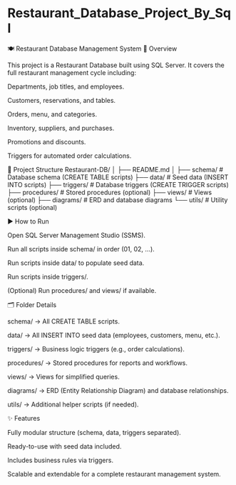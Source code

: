 # Restaurant_Database_Project_By_Sql
🍽️ Restaurant Database Management System
📌 Overview

This project is a Restaurant Database built using SQL Server.
It covers the full restaurant management cycle including:

Departments, job titles, and employees.

Customers, reservations, and tables.

Orders, menu, and categories.

Inventory, suppliers, and purchases.

Promotions and discounts.

Triggers for automated order calculations.

📂 Project Structure
Restaurant-DB/
│
├── README.md
│
├── schema/          # Database schema (CREATE TABLE scripts)
├── data/            # Seed data (INSERT INTO scripts)
├── triggers/        # Database triggers (CREATE TRIGGER scripts)
├── procedures/      # Stored procedures (optional)
├── views/           # Views (optional)
├── diagrams/        # ERD and database diagrams
└── utils/           # Utility scripts (optional)

▶️ How to Run

Open SQL Server Management Studio (SSMS).

Run all scripts inside schema/ in order (01, 02, …).

Run scripts inside data/ to populate seed data.

Run scripts inside triggers/.

(Optional) Run procedures/ and views/ if available.

🗂️ Folder Details

schema/ → All CREATE TABLE scripts.

data/ → All INSERT INTO seed data (employees, customers, menu, etc.).

triggers/ → Business logic triggers (e.g., order calculations).

procedures/ → Stored procedures for reports and workflows.

views/ → Views for simplified queries.

diagrams/ → ERD (Entity Relationship Diagram) and database relationships.

utils/ → Additional helper scripts (if needed).

✨ Features

Fully modular structure (schema, data, triggers separated).

Ready-to-use with seed data included.

Includes business rules via triggers.

Scalable and extendable for a complete restaurant management system.
